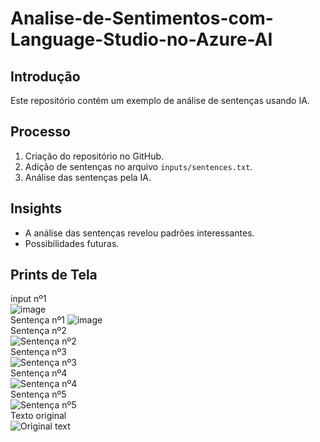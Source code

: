 # Analise-de-Sentimentos-com-Language-Studio-no-Azure-AI

## Introdução
Este repositório contém um exemplo de análise de sentenças usando IA.

## Processo
1. Criação do repositório no GitHub.
2. Adição de sentenças no arquivo `inputs/sentences.txt`.
3. Análise das sentenças pela IA.

## Insights
- A análise das sentenças revelou padrões interessantes.
- Possibilidades futuras.

## Prints de Tela
input nº1<br>
![image](https://github.com/user-attachments/assets/2d30b46c-d231-4309-ad80-af6054415716)
<br>
Sentença nº1
![image](https://github.com/user-attachments/assets/9833099f-d25b-4a76-ab86-d6d673e1007e)
<br>
Sentença nº2<br>
![Sentença nº2](https://github.com/user-attachments/assets/7698ca84-fd44-4180-b472-9899c8fe2662)
<br>
Sentença nº3<br>
![Sentença nº3](https://github.com/user-attachments/assets/a4b4e0f6-5e11-46ca-ae0b-0798a8947c52)
<br>
Sentença nº4<br>
![Sentença nº4](https://github.com/user-attachments/assets/3347a7a0-f283-4a8b-8301-5cadec6187cf)
<br>
Sentença nº5<br>
![Sentença nº5](https://github.com/user-attachments/assets/7f255647-139b-4ff2-9aac-dccaa4640dd6)
<br>
Texto original<br>
![Original text](https://github.com/user-attachments/assets/f1aa86dd-e146-46f3-890a-22bdc244d9ef)


